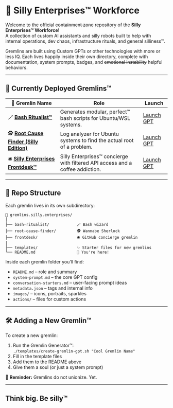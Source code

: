 # 🧠 Silly Enterprises™ Workforce

Welcome to the official ~~containment zone~~ repository of the **Silly Enterprises™ Workforce**!  
A collection of custom AI assistants and silly robots built to help with internal operations, dev chaos, infrastructure
rituals, and
general silliness™.

Gremlins are built using Custom GPTs or other technologies with more or less IQ. Each lives happily inside their
own directory, complete with
documentation, system prompts, badges, and ~~emotional instability~~ helpful behaviors.

---

## 🧾 Currently Deployed Gremlins™

| 🤖 Gremlin Name                                                  | Role                                                                          | Launch                                                                                                 |
|------------------------------------------------------------------|-------------------------------------------------------------------------------|--------------------------------------------------------------------------------------------------------|
| 🪄 **[Bash Ritualist™](./bash-ritualist)**                       | Generates modular, perfect™ bash scripts for Ubuntu/WSL systems.              | [Launch GPT](https://chatgpt.com/g/g-67e27ddd10348191893793e099d0d248-bash-ritualisttm)                |
| 🕵️ **[Root Cause Finder (Silly Edition)](./root-cause-finder)** | Log analyzer for Ubuntu systems to find the actual root of a problem.         | [Launch GPT](https://chatgpt.com/g/g-67e29f592a908191be1e1df41b4bcb01-root-cause-finder-silly-edition) |
| 🛎️ **[Silly Enterprises Frontdesk™](./frontdesk)**              | Silly Enterprises™ concierge with filtered API access and a coffee addiction. | [Launch GPT](https://chatgpt.com/g/g-67e2ca19d4a48191be0b1df820c434bd-silly-enterprises-frontdesktm)   |

---

## 📂 Repo Structure

Each gremlin lives in its own subdirectory:

```
📁 gremlins.silly.enterprises/
│
├── bash-ritualist/            🪄 Bash wizard
├── root-cause-finder/         🕵️ Wannabe Sherlock
├── frontdesk/                 🛎️ GitHub concierge gremlin
│
├── templates/                 ✨ Starter files for new gremlins
└── README.md                  📄 You're here!
```

Inside each gremlin folder you’ll find:

- `README.md` – role and summary
- `system-prompt.md` – the core GPT config
- `conversation-starters.md` – user-facing prompt ideas
- `metadata.json` – tags and internal info
- `images/` – icons, portraits, sparkles
- `actions/` – files for custom actions

---

## 🛠️ Adding a New Gremlin™

To create a new gremlin:

1. Run the Gremlin Generator™:  
   `./templates/create-gremlin-gpt.sh "Cool Gremlin Name"`
2. Fill in the template files
3. Add them to the README above
4. Give them a soul (or just a system prompt)

🚨 **Reminder:** Gremlins do not unionize. Yet.

---

## Think big. Be silly™
